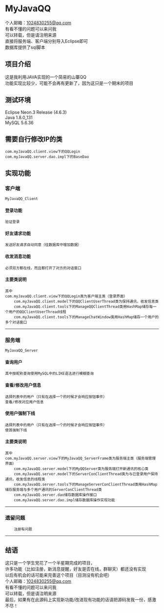 # MyJavaQQ
  个人邮箱：1024830255@qq.com<br>
  有看不懂的问题可以来问我<br>
  可以转载，但是请注明来源<br>
	直接将服务端、客户端分别导入Eclipse即可<br>
	数据库提供了sql脚本<br>

## 项目介绍
  这是我利用JAVA实现的一个简易的山寨QQ<br>
  功能实现比较少，可能不会再有更新了，因为这只是一个期末的项目<br>
  
## 测试环境
  Eclipse Neon.3 Release (4.6.3)<br>
  Java 1.8.0_131<br>
  MySQL 5.6.36<br>

## 需要自行修改IP的类
	com.myJavaQQ.client.view下的QQLogin
	com.myJavaQQ.server.dao.impl下的BaseDao

## 实现功能

### 客户端
	MyJavaQQ_Client

  #### 登录功能
    验证登录
    
  #### 好友请求功能
    发送好友请求自动同意（往数据库中增加数据）
  
  #### 收发消息功能
    必须双方都在线，而且都打开了对方的对话窗口
    
  #### 主要类说明
  	其中
    com.myJavaQQ.client.view下的QQLogin类为客户端主类（登录界面）
		com.myJavaQQ.client.model下的QQClientUserThread类为保持通讯，收发信息类
		com.myJavaQQ.client.tools下的ManageQQClientThread类用HashMap储存每一个用户的QQClientUserThread线程
		com.myJavaQQ.client.tools下的ManageChatWindow类用HashMap储存一个用户的多个对话窗口
  
  -------
  
### 服务端
	MyJavaQQ_Server

  #### 查询用户
    其中按昵称查询使用MySQL中的LIKE语法进行模糊查询
    
  #### 查看/修改用户信息
    选择列表中的用户（只有在选择一个的时候才会响应按钮事件）
    查看/修改对应用户信息
    
  #### 使用户强制下线
    选择列表中的用户（只有在选择一个的时候才会响应按钮事件）
    使其强制下线
    
  #### 主要类说明
  	其中
    com.myJavaQQ.server.view下的MyJavaQQ_ServerFrame类为服务端主类（服务端管理界面）
		com.myJavaQQ.server.model下的MyQQServer类为服务端打开新通讯的核心类
		com.myJavaQQ.server.model下的ServerConClientThread类为与已登录用户保持通讯，收发信息的线程类
		com.myJavaQQ.server.tools下的ManageServerConClientThread类用HashMap储存服务端与多个用户通讯的ServerConClientThread类
		com.myJavaQQ.server.dao储存数据库操作接口
		com.myJavaQQ.server.dao.impl储存数据库操作实现功能
		
  -------

### 遗留问题
        注册有问题
	
  -------

## 结语
  这只是一个学生党花了一个半星期完成的项目，<br>
  许多功能（比如注册，新消息提醒，好友是否在线，群聊天）都还没有实现<br>
  以后有机会的话可能来完善这个项目（目测没有机会吧）<br>
  个人邮箱：1024830255@qq.com<br>
  有看不懂的问题可以来问我<br>
  可以转载，但是请注明来源<br>
  最后，如果有在此源码上实现新功能/改进现有功能的话请把源码发我一份，感激不尽！<br>
  
